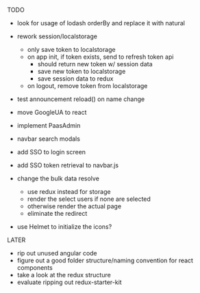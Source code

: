 TODO

- look for usage of lodash orderBy and replace it with natural
- rework session/localstorage

  - only save token to localstorage
  - on app init, if token exists, send to refresh token api
    - should return new token w/ session data
    - save new token to localstorage
    - save session data to redux
  - on logout, remove token from localstorage

- test announcement reload() on name change
- move GoogleUA to react
- implement PaasAdmin
- navbar search modals
- add SSO to login screen
- add SSO token retrieval to navbar.js
- change the bulk data resolve
  - use redux instead for storage
  - render the select users if none are selected
  - otherwise render the actual page
  - eliminate the redirect
- use Helmet to initialize the icons?

LATER

- rip out unused angular code
- figure out a good folder structure/naming convention for react components
- take a look at the redux structure
- evaluate ripping out redux-starter-kit
